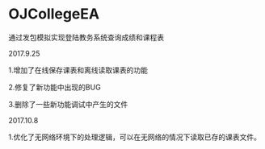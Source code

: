 # OJCollegeEA
通过发包模拟实现登陆教务系统查询成绩和课程表

2017.9.25

1.增加了在线保存课表和离线读取课表的功能

2.修复了新功能中出现的BUG

3.删除了一些新功能调试中产生的文件

2017.10.8

1.优化了无网络环境下的处理逻辑，可以在无网络的情况下读取已存的课表文件。
